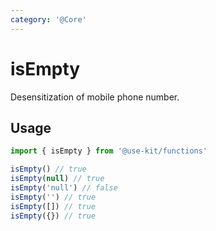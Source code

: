 ```yaml
---
category: '@Core'
---
```


# isEmpty

Desensitization of mobile phone number.

## Usage

```ts
import { isEmpty } from '@use-kit/functions'

isEmpty() // true
isEmpty(null) // true
isEmpty('null') // false
isEmpty('') // true
isEmpty([]) // true
isEmpty({}) // true
```
